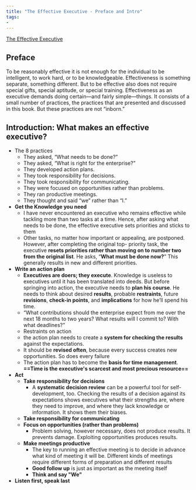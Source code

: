 ```yaml
---
title: "The Effective Executive - Preface and Intro"
tags:
- 
---
```

[The Effective Executive](notes/B_The%20Effective%20Executive.md)
## Preface
To be reasonably effective it is not enough for the individual to be intelligent, to work hard, or to be knowledgeable. Effectiveness is something separate, something different. But to be effective also does not require special gifts, special aptitude, or special training. Effectiveness as an executive demands doing certain—and fairly simple—things. It consists of a small number of practices, the practices that are presented and discussed in this book. But these practices are not “inborn.” 
## Introduction: What makes an effective executive? 
- The 8 practices
	- They asked, “What needs to be done?”
	- They asked, “What is right for the enterprise?”
	- They developed action plans.
	- They took responsibility for decisions.
	- They took responsibility for communicating.
	- They were focused on opportunities rather than problems. 
	- They ran productive meetings.
	- They thought and said “we” rather than “I.”
- **Get the Knowledge you need**
	- I have never encountered an executive who remains effective while tackling more than two tasks at a time. Hence, after asking what needs to be done, the effective executive sets priorities and sticks to them
	- Other tasks, no matter how important or appealing, are postponed. However, after completing the original top- priority task, the executive **resets priorities rather than moving on to number two from the original list**. He asks, “**What must be done now?**” This generally results in new and different priorities.
- **Write an action plan**
	- **Executives are doers; they execute**. Knowledge is useless to executives until it has been translated into deeds. But before springing into action, the executive needs to **plan his course**. He needs to think about desired **results**, probable **restraints**, future **revisions**, **check-in points**, and **implications** for how he’ll spend his time.
	- “What contributions should the enterprise expect from me over the next 18 months to two years? What results will I commit to? With what deadlines?” 
	- Restraints on action
	- the action plan needs to create a **system for checking the results** against the expectations.
	- It should be **revised often**, because every success creates new opportunities. So does every failure
	- The action plan has to become the **basis for time management**. **==Time is the executive's scarcest and most precious resource==**
- **Act**
	- **Take responsibility for decisions**
		- A **systematic decision review** can be a powerful tool for self- development, too. Checking the results of a decision against its expectations shows executives what their strengths are, where they need to improve, and where they lack knowledge or information. It shows them their biases.
	- **Take responsibility for communicating**
	- **Focus on opportunities (rather than problems)**
		- Problem solving, however necessary, does not produce results. It prevents damage. Exploiting opportunities produces results.
	- **Make meetings productive**
		- The key to running an effective meeting is to decide in advance what kind of meeting it will be. Different kinds of meetings require different forms of preparation and different results
		- **Good follow up** is just as important as the meeting itself
		- **Think and say "We"**
- **Listen first, speak last**